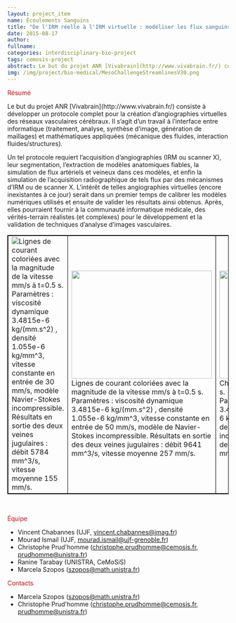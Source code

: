 ```yaml
---
layout: project_item
name: Écoulements Sanguins
title: "De l'IRM réelle à l'IRM virtuelle : modéliser les flux sanguins dans le cerveau humain"
date: 2015-08-17
author: 
fullname: 
categories: interdisciplinary-bio-project
tags: cemosis-project
abstract: Le but du projet ANR [Vivabrain](http://www.vivabrain.fr/) consiste à développer un protocole complet pour la création d’angiographies virtuelles des réseaux vasculaires cérébraux. Il s’agit d’un travail à l’interface entre informatique (traitement, analyse, synthèse d’image, génération de maillages) et mathématiques appliquées (mécanique des fluides, interaction fluides/structures).
img: /img/project/bio-medical/MesoChallengeStreamlinesV30.png
---
```


<p style="color:red">Résumé</p>
Le but du projet ANR [Vivabrain](http://www.vivabrain.fr/) consiste à développer un protocole complet pour la création d’angiographies virtuelles des réseaux vasculaires cérébraux. Il s’agit d’un travail à l’interface entre informatique (traitement, analyse, synthèse d’image, génération de maillages) et mathématiques appliquées (mécanique des fluides, interaction fluides/structures).

Un tel protocole requiert l’acquisition d’angiographies (IRM ou scanner X), leur segmentation, l’extraction de modèles anatomiques fiables, la simulation de flux artériels et veineux dans ces modèles, et enfin la simulation de l’acquisition radiographique de tels flux par des mécanismes d’IRM ou de scanner X. L’intérêt de telles angiographies virtuelles (encore inexistantes à ce jour) serait dans un premier temps de calibrer les modèles numériques utilisés et ensuite de valider les résultats ainsi obtenus. Après, elles pourraient fournir à la communauté informatique médicale, des vérités-terrain réalistes (et complexes) pour le développement et la validation de techniques d’analyse d’images vasculaires.

<table style="border: 1px solid black;">
	<tr>
		<td style="border: 1px solid black;"><img src="/img/project/bio-medical/MesoChallengeStreamlinesV30.png">Lignes de courant coloriées avec la magnitude de la vitesse mm/s à t=0.5 s.<br/>Paramètres : viscosité dynamique 3.4815e-6 kg/(mm.s^2) , densité 1.055e-6 kg/mm^3, vitesse constante en entrée de 30 mm/s, modèle Navier-Stokes incompressible. Résultats en sortie des deux veines jugulaires : débit 5784 mm^3/s, vitesse moyenne 155 mm/s.</td>
		<td style="border: 1px solid black;"><img src="/img/project/bio-medical/MesoChallengeStreamlines2.png" height="246" width="320">Lignes de courant coloriées avec la magnitude de la vitesse mm/s à t=0.5 s.<br/>Paramètres : viscosité dynamique 3.4815e-6 kg/(mm.s^2) , densité 1.055e-6 kg/mm^3, vitesse constante en entrée de 50 mm/s, modèle de Navier-Stokes incompressible. Résultats en sortie des deux veines jugulaires : débit 9641 mm^3/s, vitesse moyenne 257 mm/s.</td>
		<td style="border: 1px solid black;"><img src="/img/project/bio-medical/MesoChallengePressure3.png" height="246" width="320">Champ de pression kg/(mm.s^2) à t=0.5 s.<br/>Paramètres : viscosité dynamique 3.4815e-6 kg/(mm.s^2), densité 1.055e-6 kg/mm^3, vitesse constante en entrée de 50 mm/s, modèle de Navier-Stokes incompressible. Résultats en sortie des deux veines jugulaires : débit 9641 mm^3/s, vitesse moyenne 257 mm/s.</td>
	</tr>
</table>
<br/>
<p style="color:red">Équipe</p>

- Vincent Chabannes (UJF, vincent.chabannes@imag.fr)
- Mourad Ismail (UJF, mourad.ismail@ujf-grenoble.fr)
- Christophe Prud'homme (christophe.prudhomme@cemosis.fr, prudhomme@unistra.fr)
- Ranine Tarabay (UNISTRA, CeMoSiS)
- Marcela Szopos (szopos@math.unistra.fr)

<p style="color:red">Contacts</p>

- Marcela Szopos (szopos@math.unistra.fr)
- Christophe Prud'homme (christophe.prudhomme@cemosis.fr, prudhomme@unistra.fr)
